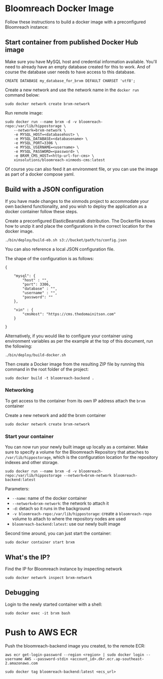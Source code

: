 # Bloomreach Docker Image

Follow these instructions to build a docker image with a preconfigured Bloomreach instance:

## Start container from published Docker Hub image

Make sure you have MySQL host and credential information available. You'll need to already have an empty database 
created for this to work. And of course the database user needs to have access to this database.

    CREATE DATABASE my_database_for_brxm DEFAULT CHARSET 'utf8';

Create a new network and use the network name in the `docker run` command below:

    sudo docker network create brxm-network

Run remote image:

    sudo docker run --name brxm -d -v bloomreach-repo:/var/lib/hippostorage \
        --network=brxm-network \
        -e MYSQL_HOST=<databasehost> \
        -e MYSQL_DATABASE=<databasename> \
        -e MYSQL_PORT=3306 \
        -e MYSQL_USERNAME=<username> \
        -e MYSQL_PASSWORD=<password> \
        -e BRXM_CMS_HOST=<http-url-for-cms> \
        xinsolutions/bloomreach-xinmods-cms:latest

Of course you can also feed it an environment file, or you can use the image as part of a docker compose yaml.

## Build with a JSON configuration

If you have made changes to the xinmods project to accommodate your own
backend functionality, and you wish to deploy the application as a docker container follow these steps.

Create a preconfigured ElasticBeanstalk distribution. The Dockerfile knows how to unzip it and place the 
configurations in the correct location for the docker image. 

    ./bin/deploy/build-eb.sh s3://bucket/path/to/config.json

You can also reference a local JSON configuration file.

The shape of the configuration is as follows:

    {
    
        "mysql": {
            "host" : "",
            "port": 3306,
            "database" : "",
            "username" : "",
            "password": ""
        },
    
        "xin" : {
            "cmsHost": "https://cms.thedomainitson.com"
        }
    
    }


Alternatively, if you would like to configure your container using environment variables as per the example
at the top of this document, run the following:

    ./bin/deploy/build-docker.sh

Then create a Docker image from the resulting ZIP file by running this command in the root folder of the project:

    sudo docker build -t bloomreach-backend .


### Networking

To get access to the container from its own IP address attach the `brxm` container

Create a new network and add the brxm container

    sudo docker network create brxm-network

### Start your container

You can now run your newly built image up locally as a container. Make sure to specify a volume for the 
Bloomreach Repository that attaches to `/var/lib/hippostorage`, which is the configuration location for the repository indexes and other storage.

    sudo docker run --name brxm -d -v bloomreach-repo:/var/lib/hippostorage --network=brxm-network bloomreach-backend:latest

Parameters:

* `--name`: name of the docker container
* `--network=brxm-network`: the network to attach it 
* `-d`: detach so it runs in the background
* `-v bloomreach-repo:/var/lib/hippostorage`: create a `bloomreach-repo` volume to attach to where the repository nodes are used
* `bloomreach-backend:latest`: use our newly built image

Second time around, you can just start the container:

    sudo docker container start brxm 

## What's the IP?

Find the IP for Bloomreach instance by inspecting network

    sudo docker network inspect brxm-network

## Debugging

Login to the newly started container with a shell:

    sudo docker exec -it brxm bash

# Push to AWS ECR

Push the bloomreach-backend image you created, to the remote ECR:

    aws ecr get-login-password --region <region> | sudo docker login --username AWS --password-stdin <account_id>.dkr.ecr.ap-southeast-2.amazonaws.com

    sudo docker tag bloomreach-backend:latest <ecs_url>


